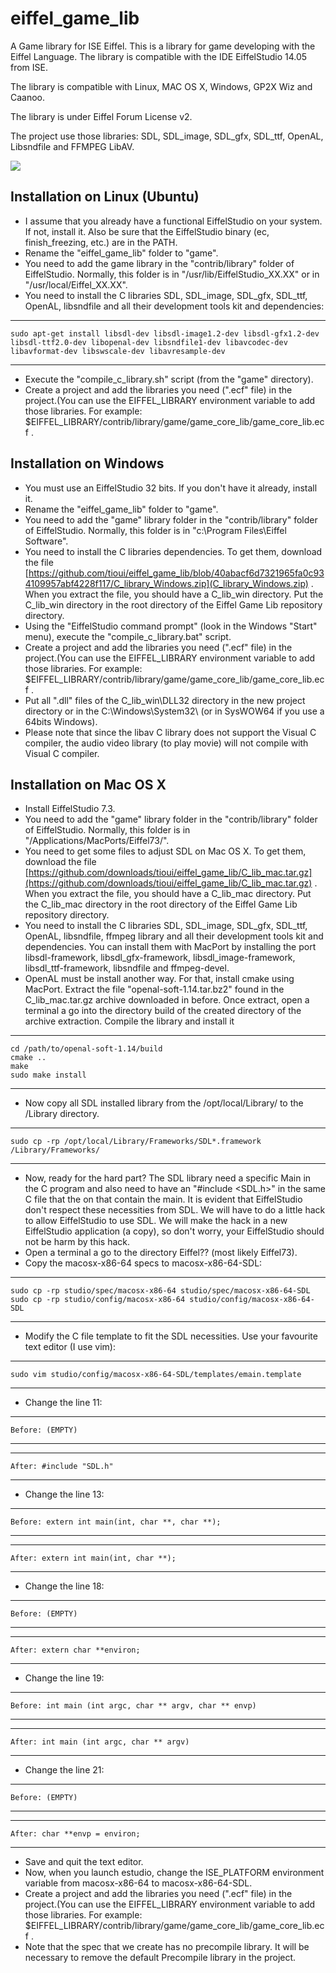 eiffel_game_lib
===============

A Game library for ISE Eiffel.
This is a library for game developing with the Eiffel Language. The library is compatible with the IDE EiffelStudio 14.05 from ISE.

The library is compatible with Linux, MAC OS X, Windows, GP2X Wiz and Caanoo.

The library is under Eiffel Forum License v2.

The project use those libraries: SDL, SDL_image, SDL_gfx, SDL_ttf, OpenAL, Libsndfile and FFMPEG LibAV.

[<img src="http://api.flattr.com/button/flattr-badge-large.png">](http://flattr.com/thing/971297/Eiffel-Game-Library)

Installation on Linux (Ubuntu)
------------------------------

* I assume that you already have a functional EiffelStudio on your system. If not, install it. Also be sure that the EiffelStudio binary (ec, finish_freezing, etc.) are in the PATH.
* Rename the "eiffel_game_lib" folder to "game".
* You need to add the game library in the "contrib/library" folder of EiffelStudio. Normally, this folder is in "/usr/lib/EiffelStudio_XX.XX" or in "/usr/local/Eiffel_XX.XX".
* You need to install the C libraries SDL, SDL_image, SDL_gfx, SDL_ttf, OpenAL, libsndfile and all their development tools kit and dependencies:  

***

	sudo apt-get install libsdl-dev libsdl-image1.2-dev libsdl-gfx1.2-dev libsdl-ttf2.0-dev libopenal-dev libsndfile1-dev libavcodec-dev libavformat-dev libswscale-dev libavresample-dev 

***

* Execute the "compile_c_library.sh" script (from the "game" directory).
* Create a project and add the libraries you need (".ecf" file) in the project.(You can use the EIFFEL_LIBRARY environment variable to add those libraries. For example: $EIFFEL_LIBRARY/contrib/library/game/game_core_lib/game_core_lib.ecf .


Installation on Windows
-----------------------

* You must use an EiffelStudio 32 bits. If you don't have it already, install it.
* Rename the "eiffel_game_lib" folder to "game".
* You need to add the "game" library folder in the "contrib/library" folder of EiffelStudio. Normally, this folder is in "c:\Program Files\Eiffel Software\".
* You need to install the C libraries dependencies. To get them, download the file [https://github.com/tioui/eiffel_game_lib/blob/40abacf6d7321965fa0c934109957abf4228f117/C_library_Windows.zip](C_library_Windows.zip) . When you extract the file, you should have a C_lib_win directory. Put the C_lib_win directory in the root directory of the Eiffel Game Lib repository directory.
* Using the "EiffelStudio command prompt" (look in the Windows "Start" menu), execute the "compile_c_library.bat" script.
* Create a project and add the libraries you need (".ecf" file) in the project.(You can use the EIFFEL_LIBRARY environment variable to add those libraries. For example: $EIFFEL_LIBRARY/contrib/library/game/game_core_lib/game_core_lib.ecf .
* Put all ".dll" files of the C_lib_win\DLL32 directory in the new project directory or in the C:\Windows\System32\ (or in SysWOW64 if you use a 64bits Windows).
* Please note that since the libav C library does not support the Visual C compiler, the audio video library (to play movie) will not compile with Visual C compiler.

Installation on Mac OS X
------------------------

* Install EiffelStudio 7.3.
* You need to add the "game" library folder in the "contrib/library" folder of EiffelStudio. Normally, this folder is in "/Applications/MacPorts/Eiffel73/".
* You need to get some files to adjust SDL on Mac OS X. To get them, download the file [https://github.com/downloads/tioui/eiffel_game_lib/C_lib_mac.tar.gz](https://github.com/downloads/tioui/eiffel_game_lib/C_lib_mac.tar.gz) . When you extract the file, you should have a C_lib_mac directory. Put the C_lib_mac directory in the root directory of the Eiffel Game Lib repository directory.
* You need to install the C libraries SDL, SDL_image, SDL_gfx, SDL_ttf, OpenAL, libsndfile, ffmpeg library and all their development tools kit and dependencies. You can install them with MacPort by installing the port libsdl-framework, libsdl_gfx-framework, libsdl_image-framework, libsdl_ttf-framework, libsndfile and ffmpeg-devel.
* OpenAL must be install another way. For that, install cmake using MacPort. Extract the file "openal-soft-1.14.tar.bz2" found in the C_lib_mac.tar.gz archive downloaded in before. Once extract, open a terminal a go into the directory build of the created directory of the archive extraction. Compile the library and install it


***

    cd /path/to/openal-soft-1.14/build
    cmake ..
    make
    sudo make install

***

* Now copy all SDL installed library from the /opt/local/Library/ to the /Library directory.

***

    sudo cp -rp /opt/local/Library/Frameworks/SDL*.framework /Library/Frameworks/

***

* Now, ready for the hard part? The SDL library need a specific Main in the C program and also need to have an "#include <SDL.h>" in the same C file that the on that contain the main. It is evident that EiffelStudio don't respect these necessities from SDL. We will have to do a little hack to allow EiffelStudio to use SDL. We will make the hack in a new EiffelStudio application (a copy), so don't worry, your EiffelStudio should not be harm by this hack.
* Open a terminal a go to the directory Eiffel?? (most likely Eiffel73).
* Copy the macosx-x86-64 specs to macosx-x86-64-SDL:

***

    sudo cp -rp studio/spec/macosx-x86-64 studio/spec/macosx-x86-64-SDL
    sudo cp -rp studio/config/macosx-x86-64 studio/config/macosx-x86-64-SDL

***

* Modify the C file template to fit the SDL necessities. Use your favourite text editor (I use vim):

***

    sudo vim studio/config/macosx-x86-64-SDL/templates/emain.template

***

* Change the line 11:

***

    Before: (EMPTY)

***

***

    After: #include "SDL.h"

***

* Change the line 13:

***

    Before: extern int main(int, char **, char **);

***

***

    After: extern int main(int, char **);

***

* Change the line 18:

***

    Before: (EMPTY)

***

***

    After: extern char **environ;

***

* Change the line 19:

***

    Before: int main (int argc, char ** argv, char ** envp)

***

***

    After: int main (int argc, char ** argv)

***

* Change the line 21:

***

    Before: (EMPTY)

***

***

    After: char **envp = environ;

***

* Save and quit the text editor.
* Now, when you launch estudio, change the ISE_PLATFORM environment variable from macosx-x86-64 to macosx-x86-64-SDL.
* Create a project and add the libraries you need (".ecf" file) in the project.(You can use the EIFFEL_LIBRARY environment variable to add those libraries. For example: $EIFFEL_LIBRARY/contrib/library/game/game_core_lib/game_core_lib.ecf .
* Note that the spec that we create has no precompile library. It will be necessary to remove the default Precompile library in the project.

